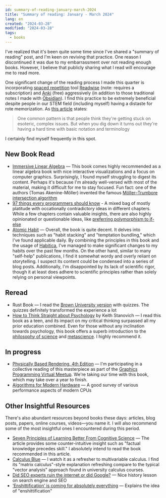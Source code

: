 ```yaml
---
id: summary-of-reading-january-march-2024
title: "Summary of reading: January - March 2024"
lang: en
created: "2024-03-28"
modified: "2024-03-28"
tags:
  - books
---
```


I've realized that it's been quite some time since I've shared a "summary of reading" post, and I'm keen on reviving that practice. One reason I discontinued it was due to my embarrassment over not reading enough books. However, I believe that publicly sharing what I read will encourage me to read more.

One significant change of the reading process I made this quarter is incorporating [spaced repetition](https://en.wikipedia.org/wiki/Spaced_repetition) tool [Readwise](https://readwise.io/) (note: requires a subscription) and [Anki](https://ankiweb.net) (free) aggressively (in addition to those traditional notes I made with [Obsidian](https://obsidian.md/)). I find this practice to be extremely beneficial despite people in our STEM field (including myself) having a distaste for rote memorization. As [this article](http://augmentingcognition.com/ltm.html) states:

> One common pattern is that people think they're getting stuck on esoteric, complex issues. But when you dig down it turns out they're having a hard time with basic notation and terminology

I certainly find myself frequently in this spot.

## New Book Read

- [Immersive Linear Algebra](http://immersivemath.com/ila/index.html) — This book comes highly recommended as a linear algebra book with nice interactive visualizations and a focus on computer graphics. Surprisingly, I found myself struggling to digest its content. Perhaps it's because I'm already well-versed with most of the material, making it difficult for me to stay focused. Fun fact: one of the authors (Tomas Akenine-Möller) invented the famous [Möller–Trumbore intersection algorithm](https://en.wikipedia.org/wiki/M%C3%B6ller%E2%80%93Trumbore_intersection_algorithm)
- [97 things every programmers should know](https://97-things-every-x-should-know.gitbook.io/97-things-every-programmer-should-know/) - A mixed bag of mostly platitude with occationally contradictory ideas in different chapters. While a few chapters contain valuable insights, there are also highly opinionated or questionable ideas, like [preferring polymorphism to if-else](https://97-things-every-x-should-know.gitbook.io/97-things-every-programmer-should-know/en/thing_59)
- [Atomic Habit](https://jamesclear.com/atomic-habits) — Overall, the book is quite decent. It delves into techniques such as "habit stacking" and "temptation bundling," which I've found applicable daily. By combining the principles in this book and the usage of [Habitica](https://habitica.com/), I've managed to make significant changes to my habits over the past few months. On the other hand, similar to many "self-help" publications, I find it somewhat wordy and overly reliant on storytelling. I suspect its content could be condensed into a series of blog posts. Additionally, I'm disappointed by its lack of scientific rigor, though it at least does adhere to scientific principles rather than solely relying on personal viewpoints.

## Reread

- Rust Book — I read the [Brown University version](https://rust-book.cs.brown.edu/experiment-intro.html) with quizzes. The quizzes definitely transformed the experience a lot
- [How to Think Straight about Psychology](https://www.amazon.com/Think-Straight-About-Psychology-Books-dp-0134478622/dp/0134478622) by Keith Stanovich — I read this book as a teen, and its impact on my critical thinking surpassed all my prior education combined. Even for those without any inclination towards psychology, this book offers a superb introduction to the [philosophy of science](https://en.wikipedia.org/wiki/Philosophy_of_science) and [metascience](https://en.wikipedia.org/wiki/Metascience). I highly recommend it.

## In progress

- [Physically Based Rendering, 4th Edition](https://pbr-book.org/4ed/contents) — I'm participating in a collective reading of this masterpiece as part of the [Graphics Programming Virtual Meetup](https://www.meetup.com/graphics-programming-virtual-meetup/). We're taking our time with this book, which may take over a year to finish.
- [Algorithms for Modern Hardware](https://en.algorithmica.org/hpc/) — A good survey of various performance aspects of modern CPUs

## Other Insightful Resources

There's also abundant resources beyond books these days: articles, blog posts, papers, online courses, videos—you name it. I will also recommend some of the most insightful ones I encountered during this period.

- [Seven Principles of Learning Better From Cognitive Science](https://www.scotthyoung.com/blog/2014/08/10/7-principles-learn-better-science/) — The article provides some counter-intuitive insight such as "factual knowledge precedes skill." I absolutely intend to read the book recommended in this article.
- [Calculus Blue](https://www2.math.upenn.edu/~ghrist/BLUE.html) — I watch it as a refresher to multivariable calculus. I find its "matrix calculus"-style explanation refreshing compare to the typical "vector analysis" approach found in university calculus courses.
- [Did SEO experts ruin the internet or did Google?](https://www.theverge.com/features/23931789/seo-search-engine-optimization-experts-google) — Nice history lesson on search engine and SEO
- [‘Enshittification’ is coming for absolutely everything](https://pluralistic.net/2024/01/30/go-nuts-meine-kerle/#ich-bin-ein-bratapfel) — Explains the idea of "enshittification"
